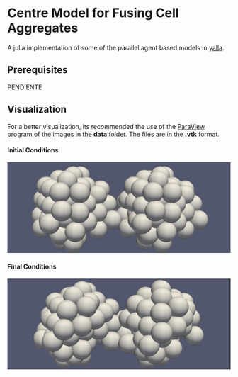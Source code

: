 # Centre Model for Fusing Cell Aggregates

A julia implementation of some of the parallel agent based
models in [yalla](https://github.com/germannp/yalla).

## Prerequisites

PENDIENTE

## Visualization
For a better visualization, its recommended the use of the [ParaView](https://www.paraview.org/) program of the images in the **data** folder. The files are in the **.vtk** format.

#### Initial Conditions
![initial](data/markdown/Initial.png)
#### Final Conditions
![final](data/markdown/Final.png)